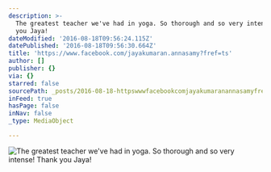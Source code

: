 ```yaml
---
description: >-
  The greatest teacher we've had in yoga. So thorough and so very intense! Thank
  you Jaya!
dateModified: '2016-08-18T09:56:24.115Z'
datePublished: '2016-08-18T09:56:30.664Z'
title: 'https://www.facebook.com/jayakumaran.annasamy?fref=ts'
author: []
publisher: {}
via: {}
starred: false
sourcePath: _posts/2016-08-18-httpswwwfacebookcomjayakumaranannasamyfrefts.md
inFeed: true
hasPage: false
inNav: false
_type: MediaObject

---
```

![The greatest teacher we've had in yoga. So thorough and so very intense! Thank you Jaya!](https://the-grid-user-content.s3-us-west-2.amazonaws.com/288c17ab-d409-4f8f-a99c-4816819d8f25.jpg)